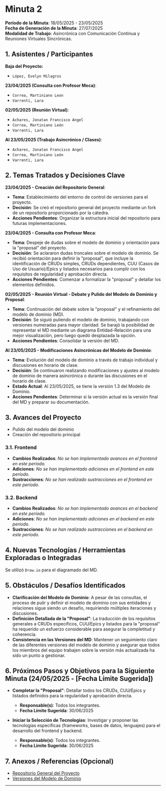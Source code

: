 # Minuta 2

**Período de la Minuta**: 18/05/2025 - 23/05/2025  
**Fecha de Generación de la Minuta**: 27/07/2025  
**Modalidad de Trabajo**: Asincrónica con Comunicación Continua y Reuniones Virtuales Sincrónicas.

## 1. Asistentes / Participantes

**Baja del Proyecto:**

- `López, Evelyn Milagros`

**23/04/2025 (Consulta con Profesor Meca)**:

- `Correa, Martiniano Leon`
- `Varrenti, Lara`

**02/05/2025 (Reunión Virtual)**:

- `Achares, Jonatan Francisco Angel`
- `Correa, Martiniano León`
- `Varrenti, Lara`

**Al 23/05/2025 (Trabajo Asincrónico / Clases)**:

- `Achares, Jonatan Francisco Angel`
- `Correa, Martiniano León`
- `Varrenti, Lara`

## 2. Temas Tratados y Decisiones Clave

**23/04/2025 - Creación del Repositorio General**:

- **Tema**: Establecimiento del entorno de control de versiones para el proyecto.
- **Decisión**: Se creó el repositorio general del proyecto mediante un fork de un repositorio proporcionado por la cátedra.
- **Acciones Pendientes**: Organizar la estructura inicial del repositorio para futuras implementaciones.

**23/04/2025 - Consulta con Profesor Meca**:

- **Tema**: Despeje de dudas sobre el modelo de dominio y orientación para la "proposal" del proyecto.
- **Decisión**: Se aclararon dudas troncales sobre el modelo de dominio. Se recibió orientación para definir la "proposal", que incluye la identificación de CRUDs simples, CRUDs dependientes, CUU (Casos de Uso de Usuario)/Epics y listados necesarios para cumplir con los requisitos de regularidad y aprobación directa.
- **Acciones Pendientes**: Comenzar a formalizar la "proposal" y detallar los elementos definidos.

**02/05/2025 - Reunión Virtual - Debate y Pulido del Modelo de Dominio y Proposal**:

- **Tema**: Continuación del debate sobre la "proposal" y el refinamiento del modelo de dominio (MD).
- **Decisión**: Se siguió puliendo el modelo de dominio, trabajando con versiones numeradas para mayor claridad. Se barajó la posibilidad de representar el MD mediante un diagrama Entidad-Relación para una mejor visualización, pero luego quedó desplazada la opción.
- **Acciones Pendientes**: Consolidar la versión del MD.

**Al 23/05/2025 - Modificaciones Asincrónicas del Modelo de Dominio**:

- **Tema**: Evolución del modelo de dominio a través de trabajo individual y discusiones en horario de clase.
- **Decisión**: Se continuaron realizando modificaciones y ajustes al modelo de dominio de manera asincrónica o durante las discusiones en el horario de clase.
- **Estado Actual**: Al 23/05/2025, se tiene la versión 1.3 del Modelo de Dominio.
- **Acciones Pendientes**: Determinar si la versión actual es la versión final del MD y preparar su documentación.

## 3. Avances del Proyecto

- Pulido del modelo del dominio
- Creación del repositorio principal

### 3.1. Frontend

- **Cambios Realizados**: _No se han implementado avances en el frontend en este período._
- **Adiciones**: _No se han implementado adiciones en el frontend en este período._
- **Sustracciones**: _No se han realizado sustracciones en el frontend en este período._

### 3.2. Backend

- **Cambios Realizados**: _No se han implementado avances en el backend en este período._
- **Adiciones**: _No se han implementado adiciones en el backend en este período._
- **Sustracciones**: _No se han realizado sustracciones en el backend en este período._

## 4. Nuevas Tecnologías / Herramientas Exploradas o Integradas

Se utilizó `Draw.io` para el diagramado del MD.

## 5. Obstáculos / Desafíos Identificados

- **Clarificación del Modelo de Dominio**: A pesar de las consultas, el proceso de pulir y definir el modelo de dominio con sus entidades y relaciones sigue siendo un desafío, requiriendo múltiples iteraciones y discusiones.
- **Definición Detallada de la "Proposal"**: La traducción de los requisitos generales a CRUDs específicos, CUU/Epics y listados para la "proposal" ha requerido un esfuerzo considerable para asegurar la completitud y coherencia.
- **Consistencia en las Versiones del MD**: Mantener un seguimiento claro de las diferentes versiones del modelo de dominio y asegurar que todos los miembros del equipo trabajen sobre la versión más actualizada ha sido un punto a gestionar.

## 6. Próximos Pasos y Objetivos para la Siguiente Minuta (24/05/2025 - [Fecha Límite Sugerida])

- **Completar la "Proposal"**: Detallar todos los CRUDs, CUU/Epics y listados definidos para la regularidad y aprobación directa.

  - **Responsable(s)**: Todos los integrantes.
  - **Fecha Límite Sugerida**: 30/06/2025

- **Iniciar la Selección de Tecnologías**: Investigar y proponer las tecnologías específicas (frameworks, bases de datos, lenguajes) para el desarrollo del frontend y backend.
  - **Responsable(s)**: Todos los integrantes.
  - **Fecha Límite Sugerida**: 30/06/2025

## 7. Anexos / Referencias (Opcional)

- [Repositorio General del Proyecto](https://github.com/MartinianoLeonCorrea/tpGestionSecundaria)
- [Versiones del Modelo de Dominio](https://app.diagrams.net/#G1FcGKubYxMlmZv1TTcBNtXjBOVymECwV2#%7B"pageId"%3A"6DfY_r52Uue3dgpcMJNE"%7D)

---
